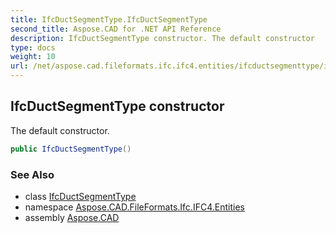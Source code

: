 ```yaml
---
title: IfcDuctSegmentType.IfcDuctSegmentType
second_title: Aspose.CAD for .NET API Reference
description: IfcDuctSegmentType constructor. The default constructor
type: docs
weight: 10
url: /net/aspose.cad.fileformats.ifc.ifc4.entities/ifcductsegmenttype/ifcductsegmenttype/
---
```

## IfcDuctSegmentType constructor

The default constructor.

```csharp
public IfcDuctSegmentType()
```

### See Also

* class [IfcDuctSegmentType](../)
* namespace [Aspose.CAD.FileFormats.Ifc.IFC4.Entities](../../ifcductsegmenttype/)
* assembly [Aspose.CAD](../../../)



